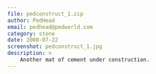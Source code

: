 ```yaml
---
file: pedconstruct_1.zip
author: PedHead
email: pedhead@pedworld.com
category: stone
date: 2000-07-22
screenshot: pedconstruct_1.jpg
description: >
    Another mat of cement under construction.
---
```

